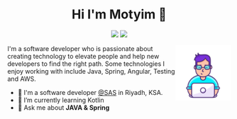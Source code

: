 <h1 align="center">Hi I'm Motyim 👋</h1>

<p align="center">
    <a href="https://twitter.com/motyim"><img src="https://img.shields.io/badge/twitter-@motyim-%231FA1F1?style=flat&logo=twitter&logoColor=white"/></a>
    <a href="https://www.linkedin.com/in/motyim"><img src="https://img.shields.io/badge/linkedin-motyim-%230177B5?style=flat&logo=linkedin"/></a>
  </p>
  <img src="https://github.com/motyim/motyim/blob/master/coder.png" align="right" width="25%"/>

I'm a software developer who is passionate about creating technology to elevate people and help new developers to find the right path. Some technologies I enjoy working with include Java, Spring, Angular, Testing and AWS.

- 🔭 I'm a software developer [@SAS](https://www.sas.com/) in Riyadh, KSA.
- 🌱 I’m currently learning Kotlin
- 💬 Ask me about **JAVA & Spring**
